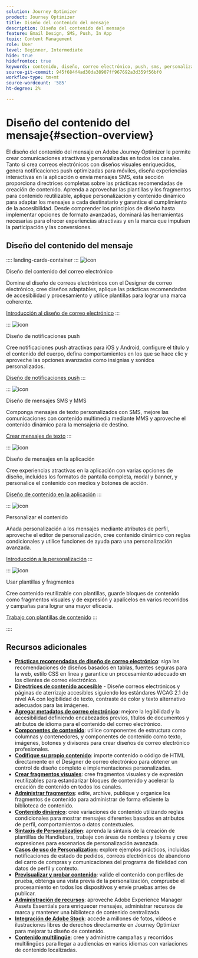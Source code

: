 ```yaml
---
solution: Journey Optimizer
product: Journey Optimizer
title: Diseño del contenido del mensaje
description: Diseño del contenido del mensaje
feature: Email Design, SMS, Push, In App
topic: Content Management
role: User
level: Beginner, Intermediate
hide: true
hidefromtoc: true
keywords: contenido, diseño, correo electrónico, push, sms, personalización, plantillas
source-git-commit: 945f684f4ad30da38907ff967692a3d359f56bf0
workflow-type: tm+mt
source-wordcount: '585'
ht-degree: 2%

---
```


# Diseño del contenido del mensaje{#section-overview}

El diseño del contenido del mensaje en Adobe Journey Optimizer le permite crear comunicaciones atractivas y personalizadas en todos los canales. Tanto si crea correos electrónicos con diseños visuales enriquecidos, genera notificaciones push optimizadas para móviles, diseña experiencias interactivas en la aplicación o envía mensajes SMS, esta sección proporciona directrices completas sobre las prácticas recomendadas de creación de contenido. Aprenda a aprovechar las plantillas y los fragmentos para contenido reutilizable, aplique personalización y contenido dinámico para adaptar los mensajes a cada destinatario y garantice el cumplimiento de la accesibilidad. Desde comprender los principios de diseño hasta implementar opciones de formato avanzadas, dominará las herramientas necesarias para ofrecer experiencias atractivas y en la marca que impulsen la participación y las conversiones.

## Diseño del contenido del mensaje

:::: landing-cards-container
:::
![icon](https://cdn.experienceleague.adobe.com/icons/list-check.svg)

Diseño del contenido del correo electrónico

Domine el diseño de correos electrónicos con el Designer de correo electrónico, cree diseños adaptables, aplique las prácticas recomendadas de accesibilidad y procesamiento y utilice plantillas para lograr una marca coherente.

[Introducción al diseño de correo electrónico](../email/get-started-email-design.md)
:::

:::
![icon](https://cdn.experienceleague.adobe.com/icons/paper-plane.svg)

Diseño de notificaciones push

Cree notificaciones push atractivas para iOS y Android, configure el título y el contenido del cuerpo, defina comportamientos en los que se hace clic y aproveche las opciones avanzadas como insignias y sonidos personalizados.

[Diseño de notificaciones push](../push/design-push.md)
:::

:::
![icon](https://cdn.experienceleague.adobe.com/icons/message.svg)

Diseño de mensajes SMS y MMS

Componga mensajes de texto personalizados con SMS, mejore las comunicaciones con contenido multimedia mediante MMS y aproveche el contenido dinámico para la mensajería de destino.

[Crear mensajes de texto](../sms/create-sms.md)
:::

:::
![icon](https://cdn.experienceleague.adobe.com/icons/mobile.svg)

Diseño de mensajes en la aplicación

Cree experiencias atractivas en la aplicación con varias opciones de diseño, incluidos los formatos de pantalla completa, modal y banner, y personalice el contenido con medios y botones de acción.

[Diseño de contenido en la aplicación](../in-app/design-in-app.md)
:::

:::
![icon](https://cdn.experienceleague.adobe.com/icons/screwdriver-wrench.svg)

Personalizar el contenido

Añada personalización a los mensajes mediante atributos de perfil, aproveche el editor de personalización, cree contenido dinámico con reglas condicionales y utilice funciones de ayuda para una personalización avanzada.

[Introducción a la personalización](../personalization/personalize.md)
:::

:::
![icon](https://cdn.experienceleague.adobe.com/icons/puzzle-piece.svg)

Usar plantillas y fragmentos

Cree contenido reutilizable con plantillas, guarde bloques de contenido como fragmentos visuales y de expresión y apalícelos en varios recorridos y campañas para lograr una mayor eficacia.

[Trabajo con plantillas de contenido](../content-management/use-content-templates.md)
:::

::::


## Recursos adicionales

- **[Prácticas recomendadas de diseño de correo electrónico](../email/get-started-email-design.md#best-practices)**: siga las recomendaciones de diseños basados en tablas, fuentes seguras para la web, estilo CSS en línea y garantice un procesamiento adecuado en los clientes de correo electrónico.
- **[Directrices de contenido accesible](../email/accessible-content.md)** - Diseñe correos electrónicos y páginas de aterrizaje accesibles siguiendo los estándares WCAG 2.1 de nivel AA con legibilidad de texto, contraste de color y texto alternativo adecuados para las imágenes.
- **[Agregar metadatos de correo electrónico](../email/email-metadata.md)**: mejore la legibilidad y la accesibilidad definiendo encabezados previos, títulos de documentos y atributos de idioma para el contenido del correo electrónico.
- **[Componentes de contenido](../email/content-components.md)**: utilice componentes de estructura como columnas y contenedores, y componentes de contenido como texto, imágenes, botones y divisores para crear diseños de correo electrónico profesionales.
- **[Codifique su propio contenido](../email/code-content.md)**: importe contenido o código de HTML directamente en el Designer de correo electrónico para obtener un control de diseño completo e implementaciones personalizadas.
- **[Crear fragmentos visuales](../content-management/create-fragments.md)**: cree fragmentos visuales y de expresión reutilizables para estandarizar bloques de contenido y acelerar la creación de contenido en todos los canales.
- **[Administrar fragmentos](../content-management/manage-fragments.md)**: edite, archive, publique y organice los fragmentos de contenido para administrar de forma eficiente la biblioteca de contenido.
- **[Contenido dinámico](../personalization/dynamic-content.md)**: cree variaciones de contenido utilizando reglas condicionales para mostrar mensajes diferentes basados en atributos de perfil, comportamientos o datos contextuales.
- **[Sintaxis de Personalization](../personalization/personalization-syntax.md)**: aprenda la sintaxis de la creación de plantillas de Handlebars, trabaje con áreas de nombres y tokens y cree expresiones para escenarios de personalización avanzada.
- **[Casos de uso de Personalization](../personalization/personalization-use-case.md)**: explore ejemplos prácticos, incluidas notificaciones de estado de pedidos, correos electrónicos de abandono del carro de compras y comunicaciones del programa de fidelidad con datos de perfil y contexto.
- **[Previsualizar y probar contenido](../content-management/preview-test.md)**: valide el contenido con perfiles de prueba, obtenga una vista previa de la personalización, compruebe el procesamiento en todos los dispositivos y envíe pruebas antes de publicar.
- **[Administración de recursos](../integrations/assets.md)**: aproveche Adobe Experience Manager Assets Essentials para enriquecer mensajes, administrar recursos de marca y mantener una biblioteca de contenido centralizada.
- **[Integración de Adobe Stock](../integrations/stock.md)**: accede a millones de fotos, vídeos e ilustraciones libres de derechos directamente en Journey Optimizer para mejorar tu diseño de contenido.
- **[Contenido multilingüe](../content-management/multilingual-gs.md)**: cree y administre campañas y recorridos multilingües para llegar a audiencias en varios idiomas con variaciones de contenido localizadas.

